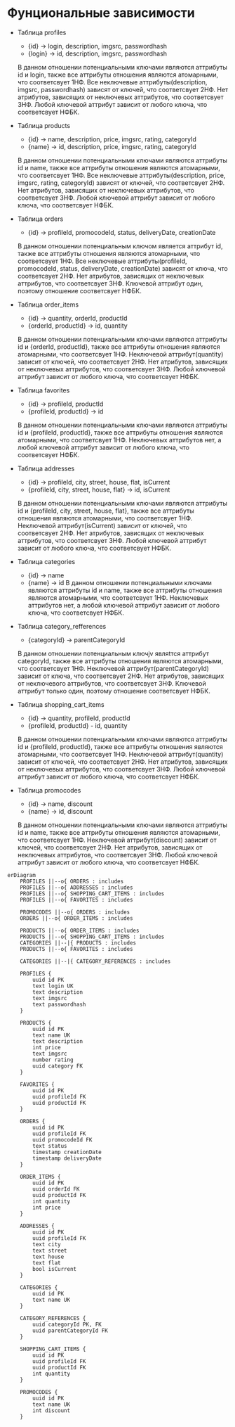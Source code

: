 # Фунциональные зависимости
- Таблица profiles
   - {id} -> login, description, imgsrc, passwordhash
   - {login} -> id, description, imgsrc, passwordhash

   В данном отношении потенциальными ключами являются аттрибуты id и login, также все аттрибуты отношения являются атомарными, что соответсвует 1НФ.
  Все неключевые аттрибуты(description, imgsrc, passwordhash) зависят от ключей, что соответсвует 2НФ.
  Нет атрибутов, зависящих от неключевых аттрибутов, что соответсвует 3НФ.
  Любой ключевой аттрибут зависит от любого ключа, что соответсвует НФБК.

- Таблица products
    - {id} -> name, description, price, imgsrc, rating, categoryId
    - {name} -> id, description, price, imgsrc, rating, categoryId

   В данном отношении потенциальными ключами являются аттрибуты id и name, также все аттрибуты отношения являются атомарными, что соответсвует 1НФ.
  Все неключевые аттрибуты(description, price, imgsrc, rating, categoryId) зависят от ключей, что соответсвует 2НФ.
  Нет атрибутов, зависящих от неключевых аттрибутов, что соответсвует 3НФ.
  Любой ключевой аттрибут зависит от любого ключа, что соответсвует НФБК.

- Таблица orders
    - {id} ->  profileId, promocodeId, status, deliveryDate, creationDate

   В данном отношении потенциальным ключом является аттрибут id, также все аттрибуты отношения являются атомарными, что соответсвует 1НФ.
  Все неключевые аттрибуты(profileId, promocodeId, status, deliveryDate, creationDate) зависят от ключа, что соответсвует 2НФ.
  Нет атрибутов, зависящих от неключевых аттрибутов, что соответсвует 3НФ.
  Ключевой аттрибут один, поэтому отношение соответсвует НФБК.

- Таблица order_items
    - {id} -> quantity, orderId, productId
    - {orderId, productId} -> id, quantity

   В данном отношении потенциальными ключами являются аттрибуты id и {orderId, productId}, также все аттрибуты отношения являются атомарными, что соответсвует 1НФ.
  Неключевой аттрибут(quantity) зависит от ключей, что соответсвует 2НФ.
  Нет атрибутов, зависящих от неключевых аттрибутов, что соответсвует 3НФ.
  Любой ключевой аттрибут зависит от любого ключа, что соответсвует НФБК.

- Таблица favorites
    - {id} -> profileId, productId
    - {profileId, productId} -> id

  В данном отношении потенциальными ключами являются аттрибуты id и {profileId, productId}, также все аттрибуты отношения являются атомарными, что соответсвует 1НФ.
  Неключевых аттрибутов нет, а любой ключевой аттрибут зависит от любого ключа, что соответсвует НФБК.

- Таблица addresses
    - {id} -> profileId, city, street, house, flat, isCurrent
    - {profileId, city, street, house, flat} -> id, isCurrent

   В данном отношении потенциальными ключами являются аттрибуты id и {profileId, city, street, house, flat}, также все аттрибуты отношения являются атомарными, что соответсвует 1НФ.
  Неключевой аттрибут(isCurrent) зависит от ключей, что соответсвует 2НФ.
  Нет атрибутов, зависящих от неключевых аттрибутов, что соответсвует 3НФ.
  Любой ключевой аттрибут зависит от любого ключа, что соответсвует НФБК.

- Таблица categories
    - {id} -> name
    - {name} -> id
  В данном отношении потенциальными ключами являются аттрибуты id и name, также все аттрибуты отношения являются атомарными, что соответсвует 1НФ.
  Неключевых аттрибутов нет, а любой ключевой аттрибут зависит от любого ключа, что соответсвует НФБК.

- Таблица category_refferences
    - {categoryId} -> parentCategoryId

   В данном отношении потенциальным ключjv являtтся аттрибут categoryId, также все аттрибуты отношения являются атомарными, что соответсвует 1НФ.
  Неключевой аттрибут(parentCategoryId) зависит от ключа, что соответсвует 2НФ.
  Нет атрибутов, зависящих от неключевого аттрибутов, что соответсвует 3НФ.
  Ключевой аттрибут только один, поэтому отношение соответсвует НФБК.

- Таблица shopping_cart_items
    - {id} ->  quantity, profileId, productId
    - {profileId, productId} - id, quantity

   В данном отношении потенциальными ключами являются аттрибуты id и {profileId, productId}, также все аттрибуты отношения являются атомарными, что соответсвует 1НФ.
  Неключевой аттрибут(quantity) зависит от ключей, что соответсвует 2НФ.
  Нет атрибутов, зависящих от неключевых аттрибутов, что соответсвует 3НФ.
  Любой ключевой аттрибут зависит от любого ключа, что соответсвует НФБК.

- Таблица promocodes
    - {id} -> name, discount
    - {name} -> id, discount

   В данном отношении потенциальными ключами являются аттрибуты id и name, также все аттрибуты отношения являются атомарными, что соответсвует 1НФ.
  Неключевой аттрибут(discount) зависит от ключей, что соответсвует 2НФ.
  Нет атрибутов, зависящих от неключевых аттрибутов, что соответсвует 3НФ.
  Любой ключевой аттрибут зависит от любого ключа, что соответсвует НФБК.
```mermaid
erDiagram
    PROFILES ||--o{ ORDERS : includes
    PROFILES ||--o{ ADDRESSES : includes
    PROFILES ||--o{ SHOPPING_CART_ITEMS : includes
    PROFILES ||--o{ FAVORITES : includes
    
    PROMOCODES ||--o{ ORDERS : includes
    ORDERS ||--o{ ORDER_ITEMS : includes

    PRODUCTS ||--o{ ORDER_ITEMS : includes
    PRODUCTS ||--o{ SHOPPING_CART_ITEMS : includes
    CATEGORIES ||--|{ PRODUCTS : includes
    PRODUCTS ||--o{ FAVORITES : includes

    CATEGORIES ||--|{ CATEGORY_REFERENCES : includes

    PROFILES {
        uuid id PK
        text login UK
        text description
        text imgsrc
        text passwordhash
    }
    
    PRODUCTS {
        uuid id PK
        text name UK
        text description
        int price
        text imgsrc
        number rating
        uuid category FK
    }

    FAVORITES {
        uuid id PK
        uuid profileId FK
        uuid productId FK
    }

    ORDERS {
        uuid id PK
        uuid profileId FK
        uuid promocodeId FK
        text status
        timestamp creationDate
        timestamp deliveryDate
    }

    ORDER_ITEMS {
        uuid id PK
        uuid orderId FK
        uuid productId FK
        int quantity
        int price
    }

    ADDRESSES {
        uuid id PK
        uuid profileId FK
        text city
        text street
        text house
        text flat
        bool isCurrent
    }

    CATEGORIES {
        uuid id PK
        text name UK
    }

    CATEGORY_REFERENCES {
        uuid categoryId PK, FK
        uuid parentCategoryId FK
    }

    SHOPPING_CART_ITEMS {
        uuid id PK
        uuid profileId FK
        uuid productId FK
        int quantity
    }

    PROMOCODES {
        uuid id PK
        text name UK
        int discount
    }

```
